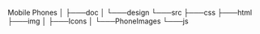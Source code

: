 Mobile Phones
│
├───doc
│   └───design
└───src
    ├───css
    ├───html
    ├───img
    │   ├───Icons
    │   └───PhoneImages
    └───js
